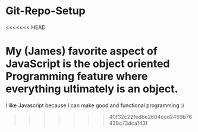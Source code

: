 # Git-Repo-Setup
<<<<<<< HEAD

My (James) favorite aspect of JavaScript is the object oriented Programming feature where everything ultimately is an object. 
=======
I like Javascript because I can make good and functional programming :)
>>>>>>> 40f32c22fedbe2604ccd2469b76438c73dca143f
